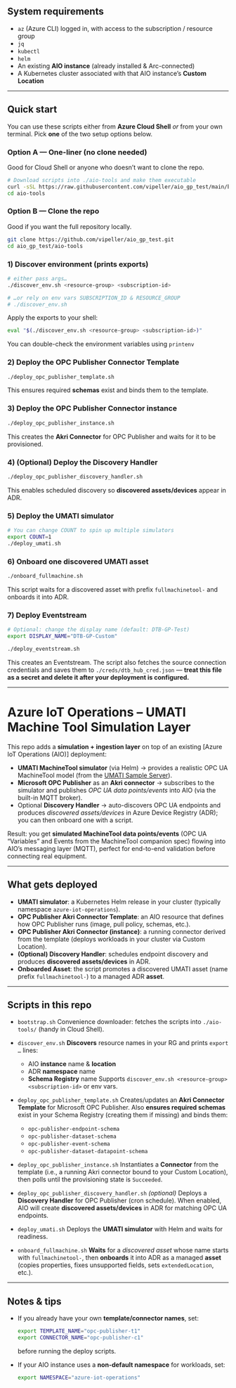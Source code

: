 ## System requirements

* `az` (Azure CLI) logged in, with access to the subscription / resource group
* `jq`
* `kubectl`
* `helm`
* An existing **AIO instance** (already installed & Arc-connected)
* A Kubernetes cluster associated with that AIO instance’s **Custom Location**

---

## Quick start

You can use these scripts either from **Azure Cloud Shell** *or* from your own terminal. Pick **one** of the two setup options below.

### Option A — One-liner (no clone needed)

Good for Cloud Shell or anyone who doesn’t want to clone the repo.

```bash
# Download scripts into ./aio-tools and make them executable
curl -sSL https://raw.githubusercontent.com/vipeller/aio_gp_test/main/bootstrap.sh | bash
cd aio-tools
```

### Option B — Clone the repo

Good if you want the full repository locally.

```bash
git clone https://github.com/vipeller/aio_gp_test.git
cd aio_gp_test/aio-tools
```


### 1) Discover environment (prints exports)

```bash
# either pass args…
./discover_env.sh <resource-group> <subscription-id>

# …or rely on env vars SUBSCRIPTION_ID & RESOURCE_GROUP
# ./discover_env.sh
```

Apply the exports to your shell:

```bash
eval "$(./discover_env.sh <resource-group> <subscription-id>)"
```

You can double-check the environment variables using `printenv`

### 2) Deploy the OPC Publisher **Connector Template**

```bash
./deploy_opc_publisher_template.sh
```

This ensures required **schemas** exist and binds them to the template.

### 3) Deploy the OPC Publisher **Connector instance**

```bash
./deploy_opc_publisher_instance.sh
```

This creates the **Akri Connector** for OPC Publisher and waits for it to be provisioned.

### 4) (Optional) Deploy the **Discovery Handler**

```bash
./deploy_opc_publisher_discovery_handler.sh
```

This enables scheduled discovery so **discovered assets/devices** appear in ADR.

### 5) Deploy the **UMATI simulator**

```bash
# You can change COUNT to spin up multiple simulators
export COUNT=1
./deploy_umati.sh
```

### 6) Onboard one **discovered UMATI asset**

```bash
./onboard_fullmachine.sh
```

This script waits for a discovered asset with prefix `fullmachinetool-` and onboards it into ADR.

### 7) Deploy **Eventstream**

```bash
# Optional: change the display name (default: DTB-GP-Test)
export DISPLAY_NAME="DTB-GP-Custom"

./deploy_eventstream.sh
```

This creates an Eventstream.
The script also fetches the source connection credentials and saves them to `./creds/dtb_hub_cred.json` — **treat this file as a secret and delete it after your deployment is configured.**


---

# Azure IoT Operations – UMATI Machine Tool Simulation Layer

This repo adds a **simulation + ingestion layer** on top of an existing \[Azure IoT Operations (AIO)] deployment:

* **UMATI MachineTool simulator** (via Helm) → provides a realistic OPC UA MachineTool model (from the [UMATI Sample Server]).
* **Microsoft OPC Publisher** as an **Akri connector** → subscribes to the simulator and publishes *OPC UA data points/events* into AIO (via the built-in MQTT broker).
* Optional **Discovery Handler** → auto-discovers OPC UA endpoints and produces *discovered assets/devices* in Azure Device Registry (ADR); you can then onboard one with a script.

Result: you get **simulated MachineTool data points/events** (OPC UA “Variables” and Events from the MachineTool companion spec) flowing into AIO’s messaging layer (MQTT), perfect for end-to-end validation before connecting real equipment.

[AIO]: https://learn.microsoft.com/azure/iot-operations/
[UMATI Sample Server]: https://github.com/umati/Sample-Server
[Microsoft OPC Publisher]: https://github.com/Azure/Industrial-IoT/tree/main

---

## What gets deployed

* **UMATI simulator**: a Kubernetes Helm release in your cluster (typically namespace `azure-iot-operations`).
* **OPC Publisher Akri Connector Template**: an AIO resource that defines how OPC Publisher runs (image, pull policy, schemas, etc.).
* **OPC Publisher Akri Connector (instance)**: a running connector derived from the template (deploys workloads in your cluster via Custom Location).
* **(Optional) Discovery Handler**: schedules endpoint discovery and produces **discovered assets/devices** in ADR.
* **Onboarded Asset**: the script promotes a discovered UMATI asset (name prefix `fullmachinetool-`) to a managed ADR **asset**.

---

## Scripts in this repo

* `bootstrap.sh`
  Convenience downloader: fetches the scripts into `./aio-tools/` (handy in Cloud Shell).

* `discover_env.sh`
  **Discovers** resource names in your RG and prints `export …` lines:

  * AIO **instance** name & **location**
  * ADR **namespace** name
  * **Schema Registry** name
    Supports `discover_env.sh <resource-group> <subscription-id>` or env vars.

* `deploy_opc_publisher_template.sh`
  Creates/updates an **Akri Connector Template** for Microsoft OPC Publisher.
  Also **ensures required schemas** exist in your Schema Registry (creating them if missing) and binds them:

  * `opc-publisher-endpoint-schema`
  * `opc-publisher-dataset-schema`
  * `opc-publisher-event-schema`
  * `opc-publisher-dataset-datapoint-schema`

* `deploy_opc_publisher_instance.sh`
  Instantiates a **Connector** from the template (i.e., a running Akri connector bound to your Custom Location), then polls until the provisioning state is `Succeeded`.

* `deploy_opc_publisher_discovery_handler.sh` *(optional)*
  Deploys a **Discovery Handler** for OPC Publisher (cron schedule). When enabled, AIO will create **discovered assets/devices** in ADR for matching OPC UA endpoints.

* `deploy_umati.sh`
  Deploys the **UMATI simulator** with Helm and waits for readiness.

* `onboard_fullmachine.sh`
  **Waits** for a *discovered asset* whose name starts with `fullmachinetool-`, then **onboards** it into ADR as a managed **asset** (copies properties, fixes unsupported fields, sets `extendedLocation`, etc.).

---

## Notes & tips

* If you already have your own **template/connector names**, set:

  ```bash
  export TEMPLATE_NAME="opc-publisher-t1"
  export CONNECTOR_NAME="opc-publisher-c1"
  ```

  before running the deploy scripts.

* If your AIO instance uses a **non-default namespace** for workloads, set:

  ```bash
  export NAMESPACE="azure-iot-operations"
  ```
